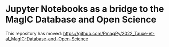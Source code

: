 # Jupyter Notebooks as a bridge to the MagIC Database and Open Science

This repository has moved: https://github.com/PmagPy/2022_Tauxe-et-al_MagIC-Database-and-Open-Science